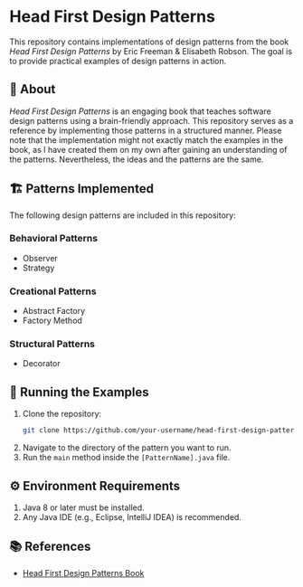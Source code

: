 # Head First Design Patterns  

This repository contains implementations of design patterns from the book *Head First Design Patterns* by Eric Freeman & Elisabeth Robson. The goal is to provide practical examples of design patterns in action.

## 📖 About  

*Head First Design Patterns* is an engaging book that teaches software design patterns using a brain-friendly approach. This repository serves as a reference by implementing those patterns in a structured manner.
Please note that the implementation might not exactly match the examples in the book, as I have created them on my own after gaining an understanding of the patterns. Nevertheless, the ideas and the patterns are the same.

## 🏗️ Patterns Implemented  

The following design patterns are included in this repository:  

### Behavioral Patterns
- Observer
- Strategy

### Creational Patterns
- Abstract Factory
- Factory Method  

### Structural Patterns  
- Decorator

## 🚀 Running the Examples

1. Clone the repository:
   ```sh
   git clone https://github.com/your-username/head-first-design-patterns.git
   ```
2. Navigate to the directory of the pattern you want to run.
3. Run the `main` method inside the `[PatternName].java` file.

## ⚙️ Environment Requirements

1. Java 8 or later must be installed.
2. Any Java IDE (e.g., Eclipse, IntelliJ IDEA) is recommended.

## 📚 References

- [Head First Design Patterns Book](https://www.oreilly.com/library/view/head-first-design/9781492077992/)